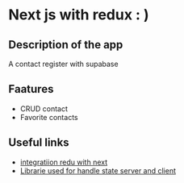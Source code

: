 # Next js with redux : )


## Description of the app

A contact register with supabase 


## Faatures

- CRUD contact
- Favorite contacts



## Useful links

- [integratiion redu with next](https://dev.to/waqasabbasi/server-side-rendered-app-with-next-js-react-and-redux-38gf)
- [Librarie used for handle state server and client](https://github.com/kirill-konshin/next-redux-wrapper)

